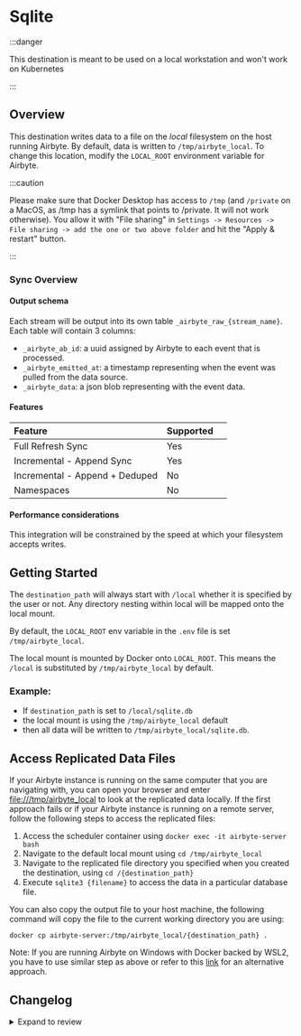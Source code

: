 # Sqlite

:::danger

This destination is meant to be used on a local workstation and won't work on Kubernetes

:::

## Overview

This destination writes data to a file on the _local_ filesystem on the host running Airbyte. By default, data is written to `/tmp/airbyte_local`. To change this location, modify the `LOCAL_ROOT` environment variable for Airbyte.

:::caution

Please make sure that Docker Desktop has access to `/tmp` (and `/private` on a MacOS, as /tmp has a symlink that points to /private. It will not work otherwise). You allow it with "File sharing" in `Settings -> Resources -> File sharing -> add the one or two above folder` and hit the "Apply & restart" button.

:::

### Sync Overview

#### Output schema

Each stream will be output into its own table `_airbyte_raw_{stream_name}`. Each table will contain 3 columns:

- `_airbyte_ab_id`: a uuid assigned by Airbyte to each event that is processed.
- `_airbyte_emitted_at`: a timestamp representing when the event was pulled from the data source.
- `_airbyte_data`: a json blob representing with the event data.

#### Features

| Feature                        | Supported |     |
| :----------------------------- | :-------- | :-- |
| Full Refresh Sync              | Yes       |     |
| Incremental - Append Sync      | Yes       |     |
| Incremental - Append + Deduped | No        |     |
| Namespaces                     | No        |     |

#### Performance considerations

This integration will be constrained by the speed at which your filesystem accepts writes.

## Getting Started

The `destination_path` will always start with `/local` whether it is specified by the user or not. Any directory nesting within local will be mapped onto the local mount.

By default, the `LOCAL_ROOT` env variable in the `.env` file is set `/tmp/airbyte_local`.

The local mount is mounted by Docker onto `LOCAL_ROOT`. This means the `/local` is substituted by `/tmp/airbyte_local` by default.

### Example:

- If `destination_path` is set to `/local/sqlite.db`
- the local mount is using the `/tmp/airbyte_local` default
- then all data will be written to `/tmp/airbyte_local/sqlite.db`.

## Access Replicated Data Files

If your Airbyte instance is running on the same computer that you are navigating with, you can open your browser and enter [file:///tmp/airbyte_local](file:///tmp/airbyte_local) to look at the replicated data locally. If the first approach fails or if your Airbyte instance is running on a remote server, follow the following steps to access the replicated files:

1. Access the scheduler container using `docker exec -it airbyte-server bash`
2. Navigate to the default local mount using `cd /tmp/airbyte_local`
3. Navigate to the replicated file directory you specified when you created the destination, using `cd /{destination_path}`
4. Execute `sqlite3 {filename}` to access the data in a particular database file.

You can also copy the output file to your host machine, the following command will copy the file to the current working directory you are using:

```text
docker cp airbyte-server:/tmp/airbyte_local/{destination_path} .
```

Note: If you are running Airbyte on Windows with Docker backed by WSL2, you have to use similar step as above or refer to this [link](/integrations/locating-files-local-destination.md) for an alternative approach.

## Changelog

<details>
  <summary>Expand to review</summary>

| Version | Date       | Pull Request                                             | Subject                |
| :------ | :--------- | :------------------------------------------------------- | :--------------------- |
| 0.1.9 | 2024-07-20 | [41522](https://github.com/airbytehq/airbyte/pull/41522) | Update dependencies |
| 0.1.8 | 2024-07-09 | [41098](https://github.com/airbytehq/airbyte/pull/41098) | Update dependencies |
| 0.1.7 | 2024-07-06 | [40944](https://github.com/airbytehq/airbyte/pull/40944) | Update dependencies |
| 0.1.6 | 2024-06-27 | [40215](https://github.com/airbytehq/airbyte/pull/40215) | Replaced deprecated AirbyteLogger with logging.Logger |
| 0.1.5 | 2024-06-25 | [40323](https://github.com/airbytehq/airbyte/pull/40323) | Update dependencies |
| 0.1.4 | 2024-06-22 | [40070](https://github.com/airbytehq/airbyte/pull/40070) | Update dependencies |
| 0.1.3 | 2024-06-04 | [38975](https://github.com/airbytehq/airbyte/pull/38975) | [autopull] Upgrade base image to v1.2.1 |
| 0.1.2 | 2024-05-22 | [38539](https://github.com/airbytehq/airbyte/pull/38539) | [autopull] base image + poetry + up_to_date |
| 0.1.1 | 2024-05-21 | [38539](https://github.com/airbytehq/airbyte/pull/38539) | [autopull] base image + poetry + up_to_date |
| 0.1.0 | 2022-07-25 | [15018](https://github.com/airbytehq/airbyte/pull/15018) | New SQLite destination |

</details>
